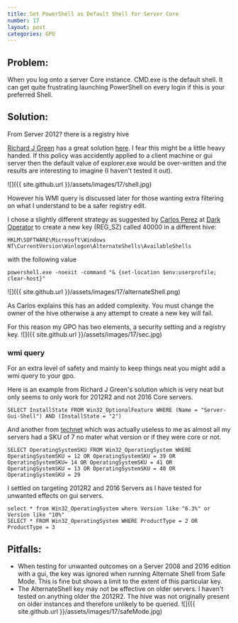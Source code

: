 ```yaml
---
title: Set PowerShell as Default Shell for Server Core
number: 17
layout: post
categories: GPO
---
```


## Problem:
When you log onto a server Core instance. CMD.exe is the default shell.  It can get quite frustrating launching PowerShell on every login if this is your preferred Shell.  

## Solution:
From Server 2012? there is a registry hive

[Richard J Green](https://richardjgreen.net/about/) has a great solution [here](https://richardjgreen.net/setting-powershell-default-shell-server-core/).  I fear this might be a little heavy handed.  If this policy was accidently applied to a client machine or gui server then the default value of explorer.exe would be over-written and the results are interesting to imagine (I haven't tested it out).  

![]({{ site.github.url }}/assets/images/17/shell.jpg)

However his WMI query is discussed later for those wanting extra filtering on what I understand to be a safer registry edit.

I chose a slightly different strategy as suggested by [Carlos Perez](https://www.darkoperator.com/about-me/) at [Dark Operator](https://www.darkoperator.com/blog/2013/1/10/set-powershell-as-your-default-shell-in-windows-2012-core.html) to create a new key (REG_SZ) called 40000 in a different hive:


    HKLM\SOFTWARE\Microsoft\Windows NT\CurrentVersion\Winlogon\AlternateShells\AvailableShells

with the following value

    powershell.exe -noexit -command "& {set-location $env:userprofile; clear-host}"

![]({{ site.github.url }}/assets/images/17/alternateShell.png)

As Carlos explains this has an added complexity.  You must change the owner of the hive otherwise a any attempt to create a new key will fail.

For this reason my GPO has two elements, a security setting and a registry key.
![]({{ site.github.url }}/assets/images/17/sec.jpg)

### wmi query
For an extra level of safety and mainly to keep things neat you might add a wmi query to your gpo.

Here is an example from Richard J Green's solution which is very neat but only seems to only work for 2012R2 and not 2016 Core servers.

    SELECT InstallState FROM Win32_OptionalFeature WHERE (Name = "Server-Gui-Shell") AND (InstallState = "2")

And another from [technet](https://blogs.technet.microsoft.com/askds/2008/09/11/fun-with-wmi-filters-in-group-policy/) which was actually useless to me as almost all my servers had a SKU of 7 no mater what version or if they were core or not.

    SELECT OperatingSystemSKU FROM Win32_OperatingSystem WHERE OperatingSystemSKU = 12 OR OperatingSystemSKU = 39 OR OperatingSystemSKU= 14 OR OperatingSystemSKU = 41 OR OperatingSystemSKU = 13 OR OperatingSystemSKU = 40 OR OperatingSystemSKU = 29

I settled on targeting 2012R2 and 2016 Servers as I have tested for unwanted effects on gui servers.

    select * from Win32_OperatingSystem where Version like "6.3%" or Version like "10%"
    SELECT * FROM Win32_OperatingSystem WHERE ProductType = 2 OR ProductType = 3

## Pitfalls:
-  When testing for unwanted outcomes on a Server 2008 and 2016 edition with a gui, the key was ignored when running Alternate Shell from Safe Mode.  This is fine but shows a limit to the extent of this particular key.
-  The AlternateShell key may not be effective on older servers.  I haven't tested on anything older the 2012R2.  The hive was not originally present on older instances and therefore unlikely to be queried.
![]({{ site.github.url }}/assets/images/17/safeMode.jpg)
